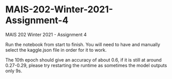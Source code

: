 # MAIS-202-Winter-2021-Assignment-4
MAIS 202 Winter 2021 - Assignment 4

Run the notebook from start to finish. You will need to have and manually select the kaggle.json file in order for it to work. 

The 10th epoch should give an accuracy of about 0.6, if it is still at around 0.27-0.29, please try restarting the runtime as sometimes the model outputs only 9s.  
